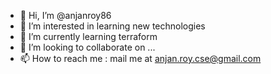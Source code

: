 - 👋 Hi, I’m @anjanroy86
- 👀 I’m interested in learning new technologies
- 🌱 I’m currently learning terraform
- 💞️ I’m looking to collaborate on ...
- 📫 How to reach me : mail me at anjan.roy.cse@gmail.com

<!---
anjanroy86/anjanroy86 is a ✨ special ✨ repository because its `README.md` (this file) appears on your GitHub profile.
You can click the Preview link to take a look at your changes.
--->
